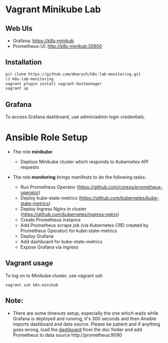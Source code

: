 # Vagrant Minikube Lab

## Web UIs

- Grafana: [https://k8s-minikub](https://k8s-minikub)
- Prometheus-UI: [http://k8s-minikub:30900](http://k8s-minikub:30900)

## Installation

```bash
git clone https://github.com/dmarych/k8s-lab-monitoring.git
cd k8s-lab-monitoring
vagrant plugin install vagrant-hostmanager
vagrant up
```

## Grafana

To access Grafana dashboard, use admin/admin login credentials.

# Ansible Role Setup

+ The role **minikube**:
	- Deploys Minikube cluster which responds to Kubernetes API requests

+ The role **monitoring** brings manifests to do the following tasks:
	- Run Prometheus Operator (https://github.com/coreos/prometheus-operator)
	- Deploy kube-state-metrics (https://github.com/kubernetes/kube-state-metrics)
	- Deploy Ingress Nginx in cluster (https://github.com/kubernetes/ingress-nginx)
	- Create Prometheus instance 
	- Add Prometheus scrape job (via Kubernetes CRD created by Prometheus Operator) for kube-state-metrics
	- Deploy Grafana 
	- Add dashboard for kube-state-metrics
	- Expose Grafana via ingress

## Vagrant usage

To log on to Minikube cluster, use vagrant ssh

``
vagrant ssh k8s-minikub
``

## Note:
- There are some timeouts setup, especially the one which waits while Grafana is deployed and running, it's 300 seconds and then Ansible imports dashboard and data source. Please be patient and if anything goes wrong, load the [dashboard](doc/kubernetes-cluster-prometheus_rev1.json) from the doc folder and add Prometheus to data source http://prometheus:9090

